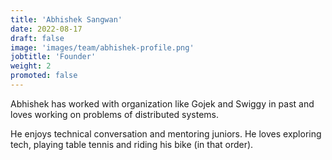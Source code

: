 ```yaml
---
title: 'Abhishek Sangwan'
date: 2022-08-17
draft: false
image: 'images/team/abhishek-profile.png'
jobtitle: 'Founder'
weight: 2
promoted: false
---
```


Abhishek has worked with organization like Gojek and Swiggy in past and loves working on problems of distributed systems.

He enjoys technical conversation and mentoring juniors.
He loves exploring tech, playing table tennis and riding his bike (in that order).
